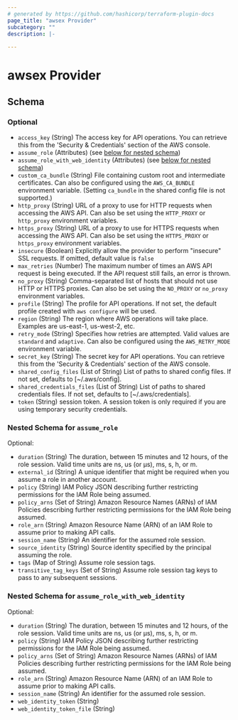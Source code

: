 ```yaml
---
# generated by https://github.com/hashicorp/terraform-plugin-docs
page_title: "awsex Provider"
subcategory: ""
description: |-
  
---
```


# awsex Provider





<!-- schema generated by tfplugindocs -->
## Schema

### Optional

- `access_key` (String) The access key for API operations. You can retrieve this
from the 'Security & Credentials' section of the AWS console.
- `assume_role` (Attributes) (see [below for nested schema](#nestedatt--assume_role))
- `assume_role_with_web_identity` (Attributes) (see [below for nested schema](#nestedatt--assume_role_with_web_identity))
- `custom_ca_bundle` (String) File containing custom root and intermediate certificates. Can also be configured using the `AWS_CA_BUNDLE` environment variable. (Setting `ca_bundle` in the shared config file is not supported.)
- `http_proxy` (String) URL of a proxy to use for HTTP requests when accessing the AWS API. Can also be set using the `HTTP_PROXY` or `http_proxy` environment variables.
- `https_proxy` (String) URL of a proxy to use for HTTPS requests when accessing the AWS API. Can also be set using the `HTTPS_PROXY` or `https_proxy` environment variables.
- `insecure` (Boolean) Explicitly allow the provider to perform "insecure" SSL requests. If omitted, default value is `false`
- `max_retries` (Number) The maximum number of times an AWS API request is
being executed. If the API request still fails, an error is
thrown.
- `no_proxy` (String) Comma-separated list of hosts that should not use HTTP or HTTPS proxies. Can also be set using the `NO_PROXY` or `no_proxy` environment variables.
- `profile` (String) The profile for API operations. If not set, the default profile
created with `aws configure` will be used.
- `region` (String) The region where AWS operations will take place. Examples
are us-east-1, us-west-2, etc.
- `retry_mode` (String) Specifies how retries are attempted. Valid values are `standard` and `adaptive`. Can also be configured using the `AWS_RETRY_MODE` environment variable.
- `secret_key` (String) The secret key for API operations. You can retrieve this
from the 'Security & Credentials' section of the AWS console.
- `shared_config_files` (List of String) List of paths to shared config files. If not set, defaults to [~/.aws/config].
- `shared_credentials_files` (List of String) List of paths to shared credentials files. If not set, defaults to [~/.aws/credentials].
- `token` (String) session token. A session token is only required if you are
using temporary security credentials.

<a id="nestedatt--assume_role"></a>
### Nested Schema for `assume_role`

Optional:

- `duration` (String) The duration, between 15 minutes and 12 hours, of the role session. Valid time units are ns, us (or µs), ms, s, h, or m.
- `external_id` (String) A unique identifier that might be required when you assume a role in another account.
- `policy` (String) IAM Policy JSON describing further restricting permissions for the IAM Role being assumed.
- `policy_arns` (Set of String) Amazon Resource Names (ARNs) of IAM Policies describing further restricting permissions for the IAM Role being assumed.
- `role_arn` (String) Amazon Resource Name (ARN) of an IAM Role to assume prior to making API calls.
- `session_name` (String) An identifier for the assumed role session.
- `source_identity` (String) Source identity specified by the principal assuming the role.
- `tags` (Map of String) Assume role session tags.
- `transitive_tag_keys` (Set of String) Assume role session tag keys to pass to any subsequent sessions.


<a id="nestedatt--assume_role_with_web_identity"></a>
### Nested Schema for `assume_role_with_web_identity`

Optional:

- `duration` (String) The duration, between 15 minutes and 12 hours, of the role session. Valid time units are ns, us (or µs), ms, s, h, or m.
- `policy` (String) IAM Policy JSON describing further restricting permissions for the IAM Role being assumed.
- `policy_arns` (Set of String) Amazon Resource Names (ARNs) of IAM Policies describing further restricting permissions for the IAM Role being assumed.
- `role_arn` (String) Amazon Resource Name (ARN) of an IAM Role to assume prior to making API calls.
- `session_name` (String) An identifier for the assumed role session.
- `web_identity_token` (String)
- `web_identity_token_file` (String)
